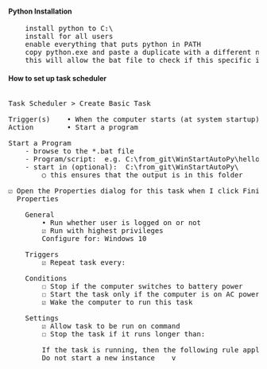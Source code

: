 #### Python Installation
<pre>
    install python to C:\
    install for all users
    enable everything that puts python in PATH
    copy python.exe and paste a duplicate with a different name, e.g. python_ht.exe
    this will allow the bat file to check if this specific instance of python script is running
</pre>


#### How to set up task scheduler
<pre>

Task Scheduler > Create Basic Task

Trigger(s)    • When the computer starts (at system startup) Enabled  
Action        • Start a program

Start a Program
    - browse to the *.bat file
    - Program/script: <full path to *.bat file> e.g. C:\from_git\WinStartAutoPy\hello_time.bat
    - start in (optional): <folder containing *.bat file> C:\from_git\WinStartAutoPy\
        ○ this ensures that the output is in this folder

☑ Open the Properties dialog for this task when I click Finish
  Properties

    General
        • Run whether user is logged on or not
        ☑ Run with highest privileges
        Configure for: Windows 10

    Triggers
        ☑ Repeat task every:
    
    Conditions
        ☐ Stop if the computer switches to battery power
        ☐ Start the task only if the computer is on AC power
        ☑ Wake the computer to run this task
    
    Settings
        ☑ Allow task to be run on command
        ☐ Stop the task if it runs longer than:
    
        If the task is running, then the following rule applies
        Do not start a new instance    v

</pre>
